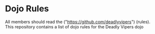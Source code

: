 Dojo Rules
==========

All members should read the ("https://github.com/deadlyvipers") (rules). 
This repository contains a list of dojo rules for the Deadly Vipers dojo

